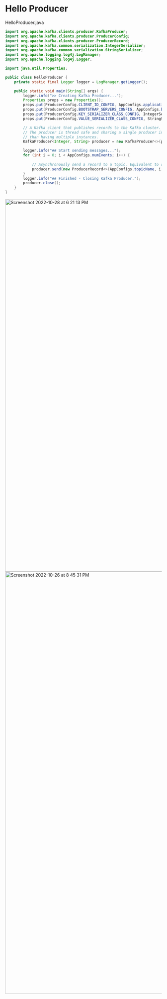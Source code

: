 # Hello Producer

HelloProducer.java

```java
import org.apache.kafka.clients.producer.KafkaProducer;
import org.apache.kafka.clients.producer.ProducerConfig;
import org.apache.kafka.clients.producer.ProducerRecord;
import org.apache.kafka.common.serialization.IntegerSerializer;
import org.apache.kafka.common.serialization.StringSerializer;
import org.apache.logging.log4j.LogManager;
import org.apache.logging.log4j.Logger;

import java.util.Properties;

public class HelloProducer {
    private static final Logger logger = LogManager.getLogger();

    public static void main(String[] args) {
        logger.info(">> Creating Kafka Producer...");
        Properties props = new Properties();
        props.put(ProducerConfig.CLIENT_ID_CONFIG, AppConfigs.applicationID);
        props.put(ProducerConfig.BOOTSTRAP_SERVERS_CONFIG, AppConfigs.bootstrapServers);
        props.put(ProducerConfig.KEY_SERIALIZER_CLASS_CONFIG, IntegerSerializer.class.getName());
        props.put(ProducerConfig.VALUE_SERIALIZER_CLASS_CONFIG, StringSerializer.class.getName());

        // A Kafka client that publishes records to the Kafka cluster.
        // The producer is thread safe and sharing a single producer instance across threads will generally be faster
        // than having multiple instances.
        KafkaProducer<Integer, String> producer = new KafkaProducer<>(props);

        logger.info("## Start sending messages...");
        for (int i = 0; i < AppConfigs.numEvents; i++) {
            
            // Asynchronously send a record to a topic. Equivalent to send(record, null).
            producer.send(new ProducerRecord<>(AppConfigs.topicName, i, "Simple Message-" + i));
        }
        logger.info("## Finished - Closing Kafka Producer.");
        producer.close();
    }
}
```

<img width="1197" alt="Screenshot 2022-10-28 at 6 21 13 PM" src="https://user-images.githubusercontent.com/54174687/198591464-e73df647-19b2-45cc-9fc0-440fe20dbbab.png">

<img width="1356" alt="Screenshot 2022-10-26 at 8 45 31 PM" src="https://user-images.githubusercontent.com/54174687/198067501-d79ff392-2da1-4914-af28-ff873afba565.png">



